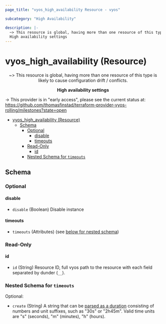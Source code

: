 ```yaml
---
page_title: "vyos_high_availability Resource - vyos"

subcategory: "High Availability"

description: |-
  ~> This resource is global, having more than one resource of this type is likely to cause configuration drift / conflicts.
  High availability settings
---
```


# vyos_high_availability (Resource)
<center>

~> This resource is global, having more than one resource of this type is likely to cause configuration drift / conflicts.

**High availability settings**


</center>

-> This provider is in "early access", please see the current status at: https://github.com/thomasfinstad/terraform-provider-vyos-rolling/milestones?state=open

<!--TOC-->

- [vyos_high_availability (Resource)](#vyos_high_availability-resource)
  - [Schema](#schema)
    - [Optional](#optional)
      - [disable](#disable)
      - [timeouts](#timeouts)
    - [Read-Only](#read-only)
      - [id](#id)
    - [Nested Schema for `timeouts`](#nested-schema-for-timeouts)

<!--TOC-->

<!-- schema generated by tfplugindocs -->
## Schema

### Optional

#### disable
- `disable` (Boolean) Disable instance
#### timeouts
- `timeouts` (Attributes) (see [below for nested schema](#nestedatt--timeouts))

### Read-Only

#### id
- `id` (String) Resource ID, full vyos path to the resource with each field separated by dunder (`__`).

<a id="nestedatt--timeouts"></a>
### Nested Schema for `timeouts`

Optional:

- `create` (String) A string that can be [parsed as a duration](https://pkg.go.dev/time#ParseDuration) consisting of numbers and unit suffixes, such as &#34;30s&#34; or &#34;2h45m&#34;. Valid time units are &#34;s&#34; (seconds), &#34;m&#34; (minutes), &#34;h&#34; (hours).
